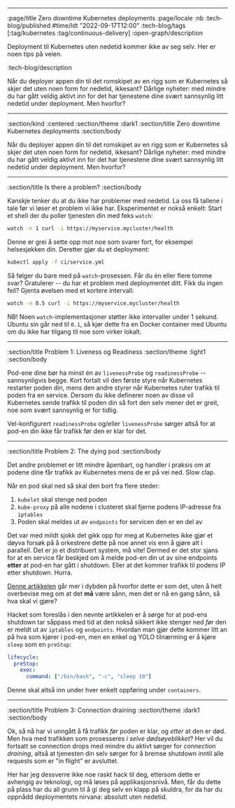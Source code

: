 --------------------------------------------------------------------------------
:page/title Zero downtime Kubernetes deployments
:page/locale :nb
:tech-blog/published #time/ldt "2022-09-17T12:00"
:tech-blog/tags [:tag/kubernetes :tag/continuous-delivery]
:open-graph/description

Deployment til Kubernetes uten nedetid kommer ikke av seg selv. Her er noen tips
på veien.

:tech-blog/description

Når du deployer appen din til det romskipet av en rigg som er Kubernetes så
skjer det uten noen form for nedetid, ikkesant? Dårlige nyheter: med mindre du
har gått veldig aktivt inn for det har tjenestene dine svært sannsynlig litt
nedetid under deployment. Men hvorfor?

--------------------------------------------------------------------------------
:section/kind :centered
:section/theme :dark1
:section/title Zero downtime Kubernetes deployments
:section/body

Når du deployer appen din til det romskipet av en rigg som er Kubernetes så
skjer det uten noen form for nedetid, ikkesant? Dårlige nyheter: med mindre du
har gått veldig aktivt inn for det har tjenestene dine svært sannsynlig litt
nedetid under deployment. Men hvorfor?

--------------------------------------------------------------------------------
:section/title Is there a problem?
:section/body

Kanskje tenker du at du ikke har problemer med nedetid. La oss få tallene i tale
før vi løser et problem vi ikke har. Eksperimentet er nokså enkelt: Start et
shell der du poller tjenesten din med feks `watch`:

```sh
watch -n 1 curl -i https://myservice.mycluster/health
```

Denne er grei å sette opp mot noe som svarer fort, for eksempel helsesjekken
din. Deretter gjør du et deployment:

```sh
kubectl apply -f ci/service.yml
```

Så følger du bare med på `watch`-prosessen. Får du én eller flere tomme svar?
Gratulerer -- du har et problem med deploymentet ditt. Fikk du ingen feil?
Gjenta øvelsen med et kortere intervall:

```sh
watch -n 0.5 curl -i https://myservice.mycluster/health
```

NB! Noen `watch`-implementasjoner støtter ikke intervaller under 1 sekund.
Ubuntu sin går ned til `0.1`, så kjør dette fra en Docker container med Ubuntu
om du ikke har tilgang til noe som virker lokalt.

--------------------------------------------------------------------------------
:section/title Problem 1: Liveness og Readiness
:section/theme :light1
:section/body

Pod-ene dine bør ha minst én av `livenessProbe` og `readinessProbe` --
sannsynligvis begge. Kort fortalt vil den første styre når Kubernetes restarter
poden din, mens den andre styrer når Kubernetes ruter trafikk til poden fra en
service. Dersom du ikke definerer noen av disse vil Kubernetes sende trafikk til
poden din så fort den selv mener det er greit, noe som svært sannsynlig er for
tidlig.

Vel-konfigurert `readinessProbe` og/eller `livenessProbe` sørger altså for at
pod-en din ikke får trafikk før den er klar for det.

--------------------------------------------------------------------------------
:section/title Problem 2: The dying pod
:section/body

Det andre problemet er litt mindre åpenbart, og handler i praksis om at podene
dine får trafikk av Kubernetes mens de er på vei ned. Slow clap.

Når en pod skal ned så skal den bort fra flere steder:

1. `kubelet` skal stenge ned poden
2. `kube-proxy` på alle nodene i clusteret skal fjerne podens IP-adresse fra
   `iptables`
3. Poden skal meldes ut av `endpoints` for servicen den er en del av

Det var med mildt sjokk det gikk opp for meg at Kubernetes ikke gjør et døyva
forsøk på å orkestrere dette på noe annet vis enn å gjøre alt i parallell. Det
er jo et distribuert system, må vite! Dermed er det stor sjans for at en service
får beskjed om å melde pod-en din ut av sine endpoints **etter** at pod-en har
gått i shutdown. Eller at det kommer trafikk til podens IP etter shutdown.
Hurra.

[Denne artikkelen](https://blog.gruntwork.io/delaying-shutdown-to-wait-for-pod-deletion-propagation-445f779a8304)
går mer i dybden på hvorfor dette er som det, uten å helt overbevise meg om at
det **må** være sånn, men det er nå en gang sånn, så hva skal vi gjøre?

Hacket som foreslås i den nevnte artikkelen er å sørge for at pod-ens shutdown
tar såppass med tid at den nokså sikkert ikke stenger ned _før_ den er meldt ut
av `iptables` og `endpoints`. Hvordan man gjør dette kommer litt an på hva som
kjører i pod-en, men en enkel og YOLO tilnærming er å kjøre `sleep` som en
`preStop`:

```yml
lifecycle:
  preStop:
    exec:
      command: ["/bin/bash", "-c", "sleep 10"]
```

Denne skal altså inn under hver enkelt oppføring under `containers`.

--------------------------------------------------------------------------------
:section/title Problem 3: Connection draining
:section/theme :dark1
:section/body

Ok, så nå har vi unngått å få trafikk _før_ poden er klar, og _etter_ at den er
død. Men hva med trafikken som prosesseres _i selve dødsøyeblikket_? Her vil du
fortsatt se connection drops med mindre du aktivt sørger for _connection
draining_, altså at tjenesten din selv sørger for å bremse shutdown inntil alle
requests som er "in flight" er avsluttet.

Her har jeg dessverre ikke noe raskt hack til deg, ettersom dette er avhengig av
teknologi, og må løses på applikasjonsnivå. Men, får du dette på plass har du
all grunn til å gi deg selv en klapp på skuldra, for da har du oppnådd
deploymentets nirvana: absolutt uten nedetid.
